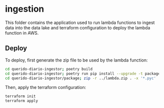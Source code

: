 # ingestion
This folder contains the application used to run lambda functions to ingest data into the data lake
and terraform configuration to deploy the lambda function in AWS.

## Deploy
To deploy, first generate the zip file to be used by the lambda function:
```sh
cd querido-diario-ingestor; poetry build
cd querido-diario-ingestor; poetry run pip install --upgrade -t package dist/*.whl
cd querido-diario-ingestor/package; zip -r ../lambda.zip . -x '*.pyc'
```

Then, apply the terraform configuration:
```sh
terraform init
terraform apply
```
